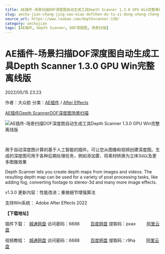 ```yaml
---
title: AE插件-场景扫描DOF深度图自动生成工具Depth Scanner 1.3.0 GPU Win完整离线版
slug: aecha-jian-chang-jing-sao-miao-dofshen-du-tu-zi-dong-sheng-cheng-gong-ju-depth-scanner-1-3-0-gpu-winwan-zheng-chi-xian-ban
source_url: https://www.lookae.com/depthscanner-130/
category: aechajian
tags: [AE插件, Depth Scanner, DOF深度图, 场景扫描]
---
```

# AE插件-场景扫描DOF深度图自动生成工具Depth Scanner 1.3.0 GPU Win完整离线版

2022/05/15 23:23

作者：大众脸
分类：[AE插件](https://www.lookae.com/after-effects/aechajian/) / [After Effects](https://www.lookae.com/after-effects/)

[AE插件](https://www.lookae.com/tag/ae%e6%8f%92%e4%bb%b6/)[Depth Scanner](https://www.lookae.com/tag/depth-scanner/)[DOF深度图](https://www.lookae.com/tag/dof%e6%b7%b1%e5%ba%a6%e5%9b%be/)[场景扫描](https://www.lookae.com/tag/%e5%9c%ba%e6%99%af%e6%89%ab%e6%8f%8f/)

![AE插件-场景扫描DOF深度图自动生成工具Depth Scanner 1.3.0 GPU Win完整离线版](https://www.lookae.com/wp-content/uploads/2022/02/Depth-Scanner.jpg "AE插件-场景扫描DOF深度图自动生成工具Depth Scanner 1.3.0 GPU Win完整离线版-LookAE.com")

[﻿﻿﻿](https://cloud.video.taobao.com//play/u/705956171/p/1/e/6/t/1/347812020335.mp4)

用于自动深度图计算的基于人工智能的插件。可让您从图像和视频创建深度图。生成的深度图可用于各种后期处理任务，例如添加雾、将素材转换为立体3d以及更多图像效果

Depth Scanner lets you create depth maps from images and videos. The resulting depth map can be used for a variety of post processing tasks, like adding fog, converting footage to stereo-3d and many more image effects.

v1.3.0 更新内容：性能改进；重做细节增强算法

支持Win系统： Adobe After Effects 2022

**【下载地址】**

插件下载：  [城通网盘](https://url70.ctfile.com/f/2827370-580334657-482a3a?p=4431) 访问密码：6688         [百度网盘](https://pan.baidu.com/s/1B6-NpjzwuD4Jzu9FIS5OMw?pwd=pxax) 提取码：pxax         [阿里云盘](https://www.aliyundrive.com/s/4zANyutFD8C)

视频教程：  [城通网盘](https://url70.ctfile.com/f/2827370-545973468-65b5c4) 访问密码：6688         [百度网盘](https://pan.baidu.com/s/1bitEhT2gfaDWbcyUIr6y-A?pwd=r9ha) 提取码：r9ha         [阿里云盘](https://www.aliyundrive.com/s/7nX4Re3ipht)
